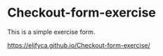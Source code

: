 # Checkout-form-exercise

This is a simple exercise form.

[](https://elifyca.github.io/Checkout-form-exercise/)https://elifyca.github.io/Checkout-form-exercise/
